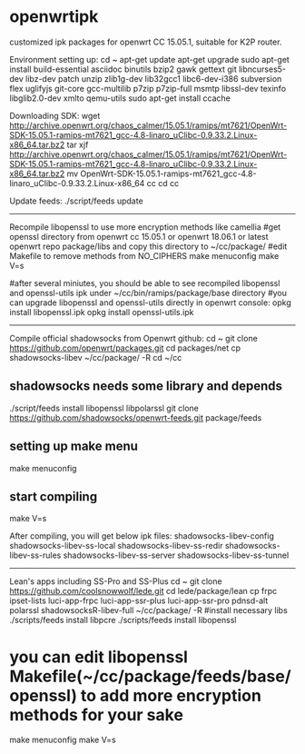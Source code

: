 # openwrtipk
customized ipk packages for openwrt CC 15.05.1, suitable for K2P router.

Environment setting up:
cd ~
apt-get update
apt-get upgrade
sudo apt-get install build-essential asciidoc binutils bzip2 gawk gettext git libncurses5-dev libz-dev patch unzip zlib1g-dev lib32gcc1 libc6-dev-i386 subversion flex uglifyjs git-core gcc-multilib p7zip p7zip-full msmtp libssl-dev texinfo libglib2.0-dev xmlto qemu-utils
sudo apt-get install ccache

Downloading SDK:
wget http://archive.openwrt.org/chaos_calmer/15.05.1/ramips/mt7621/OpenWrt-SDK-15.05.1-ramips-mt7621_gcc-4.8-linaro_uClibc-0.9.33.2.Linux-x86_64.tar.bz2
tar xjf http://archive.openwrt.org/chaos_calmer/15.05.1/ramips/mt7621/OpenWrt-SDK-15.05.1-ramips-mt7621_gcc-4.8-linaro_uClibc-0.9.33.2.Linux-x86_64.tar.bz2
mv OpenWrt-SDK-15.05.1-ramips-mt7621_gcc-4.8-linaro_uClibc-0.9.33.2.Linux-x86_64 cc
cd cc

Update feeds:
./script/feeds update


-----------------------------------------------------------------------------------
Recompile libopenssl to use more encryption methods like camellia
#get openssl directory from openwrt cc 15.05.1 or openwrt 18.06.1 or latest openwrt repo package/libs and copy this directory to ~/cc/package/
#edit Makefile to remove methods from NO_CIPHERS
make menuconfig
make V=s

#after several miniutes, you should be able to see recompiled libopenssl and openssl-utils ipk under ~/cc/bin/ramips/package/base directory
#you can upgrade libopenssl and openssl-utils directly in openwrt console:
opkg install libopenssl.ipk
opkg install openssl-utils.ipk


-----------------------------------------------------------------------------------
Compile official shadowsocks from Openwrt github:
cd ~
git clone https://github.com/openwrt/packages.git
cd packages/net
cp shadowsocks-libev ~/cc/package/ -R
cd ~/cc
## shadowsocks needs some library and depends
./script/feeds install libopenssl libpolarssl
git clone https://github.com/shadowsocks/openwrt-feeds.git package/feeds
## setting up make menu
make menuconfig
## start compiling
make V=s

After compiling, you will get below ipk files:
shadowsocks-libev-config
shadowsocks-libev-ss-local
shadowsocks-libev-ss-redir
shadowsocks-libev-ss-rules
shadowsocks-libev-ss-server
shadowsocks-libev-ss-tunnel

------------------------------------------------------------------------------------
Lean's apps including SS-Pro and SS-Plus
cd ~
git clone https://github.com/coolsnowwolf/lede.git
cd lede/package/lean
cp frpc ipset-lists luci-app-frpc luci-app-ssr-plus luci-app-ssr-pro pdnsd-alt polarssl shadowsocksR-libev-full ~/cc/package/ -R
#install necessary libs
./scripts/feeds install libpcre
./scripts/feeds install libopenssl
# you can edit libopenssl Makefile(~/cc/package/feeds/base/openssl) to add more encryption methods for your sake

make menuconfig
make V=s




